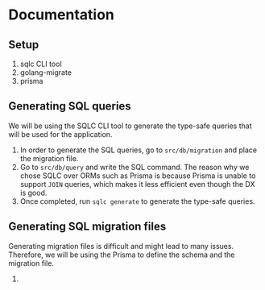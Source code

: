 # Documentation

## Setup

1. sqlc CLI tool
2. golang-migrate
3. prisma

## Generating SQL queries

We will be using the SQLC CLI tool to generate the type-safe queries that will be used for the application.

1. In order to generate the SQL queries, go to `src/db/migration` and place the migration file.
2. Go to `src/db/query` and write the SQL command. The reason why we chose SQLC over ORMs such as Prisma
   is because Prisma is unable to support `JOIN` queries, which makes it less efficient even though the DX is
   good.
3. Once completed, run `sqlc generate` to generate the type-safe queries.

## Generating SQL migration files

Generating migration files is difficult and might lead to many issues. Therefore, we will be using the Prisma
to define the schema and the migration file.

1.
